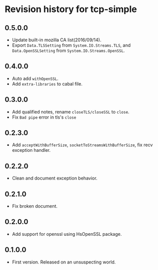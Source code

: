 # Revision history for tcp-simple

## 0.5.0.0

* Update built-in mozilla CA list(2016/09/14).
* Export `Data.TLSSetting` from `System.IO.Streams.TLS`, and `Data.OpenSSLSetting` from `System.IO.Streams.OpenSSL`.

## 0.4.0.0

* Auto add `withOpenSSL`.
* Add `extra-libraries` to cabal file.

## 0.3.0.0

* Add qualified notes, rename `closeTLS/closeSSL` to `close`.
* Fix `Bad pipe` error in tls's `close`

## 0.2.3.0

* Add `acceptWithBufferSize`, `socketToStreamsWithBufferSize`, fix recv exception handler.

## 0.2.2.0

* Clean and document exception behavior.

## 0.2.1.0

* Fix broken document.

## 0.2.0.0

* Add support for openssl using HsOpenSSL package.

## 0.1.0.0

* First version. Released on an unsuspecting world.
